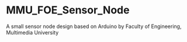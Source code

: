 # MMU_FOE_Sensor_Node
A small sensor node design based on Arduino by Faculty of Engineering, Multimedia University
